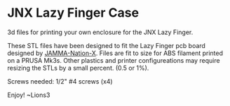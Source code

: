 # JNX Lazy Finger Case
3d files for printing your own enclosure for the JNX Lazy Finger. 

These STL files have been designed to fit the Lazy Finger pcb board designed by [JAMMA-Nation-X](https://www.jamma-nation-x.com). Files are fit to size for ABS filament printed on a PRUSA Mk3s. Other plastics and printer configureations may require resizing the STLs by a small percent. (0.5 or 1%).

Screws needed: 1/2" #4 screws (x4)

Enjoy!
~Lions3
